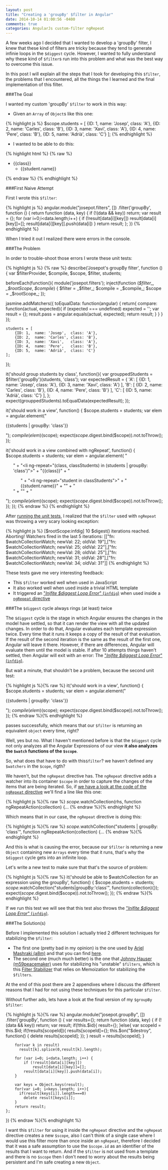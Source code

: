 ```yaml
---
layout: post
title: "Creating a 'groupBy' $filter in Angular"
date: 2014-10-14 01:00:56 -0400
comments: true
categories: AngularJs custom-filter ngRepeat
---
```

A few weeks ago I decided that I wanted to develop a 'groupBy' filter,
I knew that these kind of filters are tricky because they tend to generate
infinie loops in the `$diggest` cycle. However, I wanted to fully understand why
these kind of `$filter`s run into this problem and what was the best way
to overcome this issue.

In this post I will explain all the steps that I took for developing this `$filter`,
the problems that I encountered, all the things the I learned and the final implementation
of this filter.

<!-- more -->

###The Goal

I wanted my custom 'groupBy' `$filter` to work in this way:

* Given an `Array` of `Object`s like this one:

{% highlight js %}
   $scope.students = [
        {ID: 1,  name: 'Josep',  class: 'A'},
        {ID: 2,  name: 'Carles', class: 'B'},
        {ID: 3,  name: 'Xavi',   class: 'A'},
        {ID: 4,  name: 'Pere',   class: 'B'},
        {ID: 5,  name: 'Adrià',  class: 'C'}
   ];
{% endhighlight %}


* I wanted to be able to do this:

{% highlight html %}
{% raw %}
<ul>
    <li ng-repeat="(class, classStudents) in (students | groupBy: 'class')">
        {{class}}
        <ul>
            <li ng-repeat="student in classStudents">
                {{student.name}}
            </li>
        </ul>
    </li>
</ul>
{% endraw %}
{% endhighlight %}

###First Naive Attempt

First I wrote this `$filter`:

{% highlight js %}
angular.module("josepot.filters", [])
.filter('groupBy', function () {
    return function (data, key) {
        if (!(data && key)) return;
        var result = {};
        for (var i=0;i<data.length;i++) {
            if (!result[data[i][key]])
                result[data[i][key]]=[];
            result[data[i][key]].push(data[i])
        }
        return result;
    };
})
{% endhighlight %}

When I tried it out I realized there were errors in the console.

###The Problem

In order to trouble-shoot those errors I wrote these unit tests:

{% highlight js %}
{% raw %}
describe('Josepot\'s groupBy filter', function () {
  var $filterProvider, $compile, $scope, $filter, students;

  beforeEach(function(){
    module('josepot.filters');
    inject(function (_$filter_, _$rootScope_, _$compile_) {
      $filter = _$filter_;
      $compile = _$compile_;
      $scope = _$rootScope_;
    });

   jasmine.addMatchers({
        toEqualData: function(angular) {
          return{
            compare: function(actual, expected){
              if (expected === undefined)
                expected = '';
              var result = {};
              result.pass = angular.equals(actual, expected);
              return result;
            }
          }
        }
    });

    students = [
        {ID: 1,  name: 'Josep',  class: 'A'},
        {ID: 2,  name: 'Carles', class: 'B'},
        {ID: 3,  name: 'Xavi',   class: 'A'},
        {ID: 4,  name: 'Pere',   class: 'B'},
        {ID: 5,  name: 'Adrià',  class: 'C'}
    ];
  });

  it('should group students by class', function(){
    var grouppedStudents = $filter('groupBy')(students, 'class');
    var expectedResult = {
      'A': [
        {ID: 1,  name: 'Josep',  class: 'A'},
        {ID: 3,  name: 'Xavi',   class: 'A'}
        ],
      'B': [
        {ID: 2,  name: 'Carles', class: 'B'},
        {ID: 4,  name: 'Pere',   class: 'B'}
        ],
      'C': [
        {ID: 5,  name: 'Adrià',  class: 'C'}
        ],
    };
    expect(grouppedStudents).toEqualData(expectedResult);
  });

  it('should work in a view', function() {
    $scope.students = students;
    var elem = angular.element("<p>{{students | groupBy: 'class'}}</p>");
    $compile(elem)($scope);
    expect($scope.$digest.bind($scope)).not.toThrow();
  });

  it('should work in a view combined with ngRepeat', function() {
    $scope.students = students;
    var elem = angular.element(
      "<ul>" +
       "<li ng-repeat=\"(class, classStudents) in (students | groupBy: 'class')\">" +
          "{{class}}" +
          "<ul>" +
            "<li ng-repeat=\"student in classStudents\">" +
              "{{student.name}}" +
            "</li>" +
          "</ul>" +
        "</li>" +
      "</ul>");
    $compile(elem)($scope);
    expect($scope.$digest.bind($scope)).not.toThrow();
  });
});
{% endraw %}
{% endhighlight %}

After [running the unit tests](http://plnkr.co/edit/M2mXjsWrd16uAad2dOXS?p=preview), I realized that the `$filter` used with `ngRepeat` was throwing a very scary looking exception:

{% highlight js %}
    [$rootScope:infdig] 10 $digest() iterations reached. Aborting!
    Watchers fired in the last 5 iterations: [["fn: $watchCollectionWatch; newVal: 22; oldVal: 19"],["fn: $watchCollectionWatch; newVal: 25; oldVal: 22"],["fn: $watchCollectionWatch; newVal: 28; oldVal: 25"],["fn: $watchCollectionWatch; newVal: 31; oldVal: 28"],["fn: $watchCollectionWatch; newVal: 34; oldVal: 31"]]
{% endhighlight %}

These tests gave me very interesting feedback:

 - This `$filter` worked well when used in JavaScript
 - It also worked well when used inside a trivial HTML template
 - It triggered an ["*Inifite $diggest Loop Error*" (`infdig`)][1] when used inside a [`ngRepeat` directive][2]

###The `$diggest` cycle always rings (at least) twice

The `$diggest` cycle is the stage in which Angular ensures the changes in the model have settled, so that it can render the view with all the updated changes. In order to do that, Angular evaluates each template expression twice. Every time that it runs it keeps a copy of the result of that evaluation. If the result of the second iteration is the same as the result of the first one, Angular will leave it there. However, if there are differences, Angular will evaluate them until the model is stable. If after 10 attempts things haven't settled, then Angular will exit with an error: The ["*Inifite $diggest Loop Error*" (`infdig`)][1].

But wait a minute, that shouldn't be a problem, because the second unit test:

{% highlight js %}{% raw %}
  it('should work in a view', function() {
    $scope.students = students;
    var elem = angular.element("<p>{{students | groupBy: 'class'}}</p>");
    $compile(elem)($scope);
    expect($scope.$digest.bind($scope)).not.toThrow();
  });
 {% endraw %}{% endhighlight %}

passes successfully, which means that our `$filter` is returning an equivalent `object` every time, right?

Well, yes but no. What I haven't mentioned before is that the `$diggest` cycle not only analyzes all the Angular Expressions of our view **it also analyzes the `$watch` functions of the `$scope`**.

So, what does that have to do with this`$filter`? we haven't defined any `$watchers` in the `$cope`, rigth?

We haven't, but the `ngRepeat` directive has. The `ngRepeat` directive adds a watcher into its container `$scope` in order to capture the changes of the items that are being iterated. So, if [we have a look at the code of the `ngRepeat` directive][3] we'll find a line like this one:

{% highlight js %}{% raw %}
    $scope.$watchCollection(rhs,
    	function ngRepeatAction(collection) {...
 {% endraw %}{% endhighlight %}

Which means that in our case, the `ngRepeat` directive is doing this:

{% highlight js %}{% raw %}
    $scope.$watchCollection("students | groupBy: 'class'",
    	function ngRepeatAction(collection) {...
{% endraw %}{% endhighlight %}

And this is what is causing the error, because our `$filter` is returning a new `Object` containing new `Arrays` every time that it runs, that's why the `$diggest` cycle gets into an infinite loop.

Let's write a new test to make sure that that's the source of problem:

{% highlight js %}{% raw %}
  it('should be able to $watchCollection for an expression using the groupBy',
  function() {
    $scope.students = students;
    $scope.$watchCollection("students|groupBy:'class'", function(collection){});
    expect($scope.$digest.bind($scope)).not.toThrow();
  });
{% endraw %}{% endhighlight %}

If we run this test we will see that this test also throws the ["*Inifite $diggest Loop Error*" (`infdig`)][1].

###The Solution(s)

Before I implemented this solution I actually tried 2 different techniques for stabilizing the `$filter`:

* The first one (pretty bad in my opinion) is the one used by [Ariel Mashraki (a8m)][4] and that you can find [here][5].
* The second one (much much better) is the one that [Johnny Hauser (m59peacemaker)][6] uses for stabilizing his "unstable" `$filters`, which is this [Filter Stabilizer][7] that relies on Memoization for stabilizing the `$filters`.

At the end of this post there are 2 appendixes where I discuss the different reasons that I had for not using these techniques for this particular `$filter`.

Without further ado, lets have a look at the final version of my  `$groupBy` `$filter`:

{% highlight js %}{% raw %}
angular.module("josepot.groupBy", [])
.filter('groupBy', function () {
  var results={};
    return function (data, key) {
        if (!(data && key)) return;
        var result;
        if(!this.$id){
            result={};
        }else{
            var scopeId = this.$id;
            if(!results[scopeId]){
                results[scopeId]={};
                this.$on("$destroy", function() {
                    delete results[scopeId];
                });
            }
            result = results[scopeId];
        }

        for(var k in result)
          result[k].splice(0,result[k].length);

        for (var i=0; i<data.length; i++) {
            if (!result[data[i][key]])
                result[data[i][key]]=[];
            result[data[i][key]].push(data[i]);
        }

        var keys = Object.keys(result);
        for(var i=0; i<keys.length; i++){
          if(result[keys[i]].length===0)
            delete result[keys[i]];
        }
        return result;
    };
})
{% endraw %}{% endhighlight %}

I want this `$filter` for using it inside the `ngRepeat` directive and the `ngRepeat` directive creates a new `$scope`, also I can't think of a single case where I would use this filter more than once inside an `ngRepeat`, therefore I decided that it was a safe assumption to use the `$scope.id` as an identifier of the results that I want to return. And if the  `$filter` is not used from a template and there is no `$scope` then I don't need to worry about the results being persistent and I'm safe creating a new `Object`.


  [1]: https://docs.angularjs.org/error/$rootScope/infdig
  [2]: https://docs.angularjs.org/api/ng/directive/ngRepeat
  [3]: https://github.com/angular/angular.js/blob/master/src/ng/directive/ngRepeat.js
  [4]: https://github.com/a8m
  [5]: https://github.com/a8m/angular-filter/blob/master/src/_filter/collection/group-by.js
  [6]: https://github.com/m59peacemaker
  [7]: https://github.com/m59peacemaker/angular-pmkr-components/tree/master/src/services/filterStabilize
